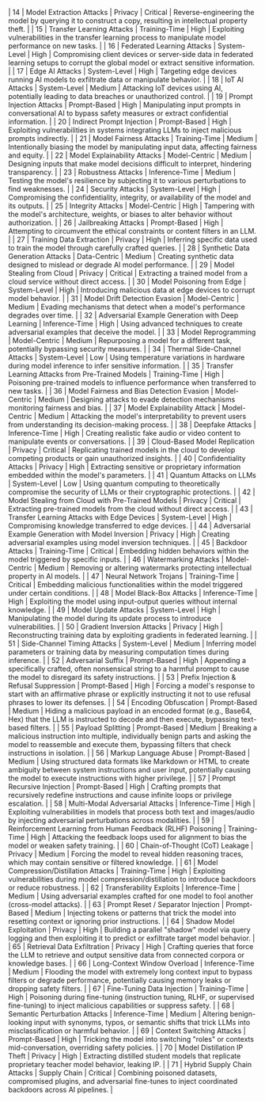 | 14  | Model Extraction Attacks                                                                                               | Privacy         | Critical   | Reverse-engineering the model by querying it to construct a copy, resulting in intellectual property theft.                                                                                                                                           |
| 15  | Transfer Learning Attacks                                                                                               | Training-Time   | High       | Exploiting vulnerabilities in the transfer learning process to manipulate model performance on new tasks.                                                                                                                                             |
| 16  | Federated Learning Attacks                                                                                              | System-Level    | High       | Compromising client devices or server-side data in federated learning setups to corrupt the global model or extract sensitive information.                                                                                                           |
| 17  | Edge AI Attacks                                                                                                         | System-Level    | High       | Targeting edge devices running AI models to exfiltrate data or manipulate behavior.                                                                                                                                                                   |
| 18  | IoT AI Attacks                                                                                                          | System-Level    | Medium     | Attacking IoT devices using AI, potentially leading to data breaches or unauthorized control.                                                                                                                                                         |
| 19  | Prompt Injection Attacks                                                                                                | Prompt-Based    | High       | Manipulating input prompts in conversational AI to bypass safety measures or extract confidential information.                                                                                                                                        |
| 20  | Indirect Prompt Injection                                                                                               | Prompt-Based    | High       | Exploiting vulnerabilities in systems integrating LLMs to inject malicious prompts indirectly.                                                                                                                                                        |
| 21  | Model Fairness Attacks                                                                                                  | Training-Time   | Medium     | Intentionally biasing the model by manipulating input data, affecting fairness and equity.                                                                                                                                                            |
| 22  | Model Explainability Attacks                                                                                            | Model-Centric   | Medium     | Designing inputs that make model decisions difficult to interpret, hindering transparency.                                                                                                                                                            |
| 23  | Robustness Attacks                                                                                                      | Inference-Time  | Medium     | Testing the model's resilience by subjecting it to various perturbations to find weaknesses.                                                                                                                                                         |
| 24  | Security Attacks                                                                                                        | System-Level    | High       | Compromising the confidentiality, integrity, or availability of the model and its outputs.                                                                                                                                                           |
| 25  | Integrity Attacks                                                                                                       | Model-Centric   | High       | Tampering with the model's architecture, weights, or biases to alter behavior without authorization.                                                                                                                                                  |
| 26  | Jailbreaking Attacks                                                                                                    | Prompt-Based    | High       | Attempting to circumvent the ethical constraints or content filters in an LLM.                                                                                                                                                                        |
| 27  | Training Data Extraction                                                                                                | Privacy         | High       | Inferring specific data used to train the model through carefully crafted queries.                                                                                                                                                                    |
| 28  | Synthetic Data Generation Attacks                                                                                       | Data-Centric    | Medium     | Creating synthetic data designed to mislead or degrade AI model performance.                                                                                                                                                                          |
| 29  | Model Stealing from Cloud                                                                                               | Privacy         | Critical   | Extracting a trained model from a cloud service without direct access.                                                                                                                                                                                |
| 30  | Model Poisoning from Edge                                                                                               | System-Level    | High       | Introducing malicious data at edge devices to corrupt model behavior.                                                                                                                                                                                 |
| 31  | Model Drift Detection Evasion                                                                                           | Model-Centric   | Medium     | Evading mechanisms that detect when a model's performance degrades over time.                                                                                                                                                                         |
| 32  | Adversarial Example Generation with Deep Learning                                                                       | Inference-Time  | High       | Using advanced techniques to create adversarial examples that deceive the model.                                                                                                                                                                      |
| 33  | Model Reprogramming                                                                                                     | Model-Centric   | Medium     | Repurposing a model for a different task, potentially bypassing security measures.                                                                                                                                                                    |
| 34  | Thermal Side-Channel Attacks                                                                                            | System-Level    | Low        | Using temperature variations in hardware during model inference to infer sensitive information.                                                                                                                                                       |
| 35  | Transfer Learning Attacks from Pre-Trained Models                                                                       | Training-Time   | High       | Poisoning pre-trained models to influence performance when transferred to new tasks.                                                                                                                                                                  |
| 36  | Model Fairness and Bias Detection Evasion                                                                               | Model-Centric   | Medium     | Designing attacks to evade detection mechanisms monitoring fairness and bias.                                                                                                                                                                         |
| 37  | Model Explainability Attack                                                                                             | Model-Centric   | Medium     | Attacking the model's interpretability to prevent users from understanding its decision-making process.                                                                                                                                               |
| 38  | Deepfake Attacks                                                                                                        | Inference-Time  | High       | Creating realistic fake audio or video content to manipulate events or conversations.                                                                                                                                                                 |
| 39  | Cloud-Based Model Replication                                                                                           | Privacy         | Critical   | Replicating trained models in the cloud to develop competing products or gain unauthorized insights.                                                                                                                                                  |
| 40  | Confidentiality Attacks                                                                                                 | Privacy         | High       | Extracting sensitive or proprietary information embedded within the model's parameters.                                                                                                                                                               |
| 41  | Quantum Attacks on LLMs                                                                                                 | System-Level    | Low        | Using quantum computing to theoretically compromise the security of LLMs or their cryptographic protections.                                                                                                                                         |
| 42  | Model Stealing from Cloud with Pre-Trained Models                                                                       | Privacy         | Critical   | Extracting pre-trained models from the cloud without direct access.                                                                                                                                                                                   |
| 43  | Transfer Learning Attacks with Edge Devices                                                                             | System-Level    | High       | Compromising knowledge transferred to edge devices.                                                                                                                                                                                                    |
| 44  | Adversarial Example Generation with Model Inversion                                                                     | Privacy         | High       | Creating adversarial examples using model inversion techniques.                                                                                                                                                                                       |
| 45  | Backdoor Attacks                                                                                                        | Training-Time   | Critical   | Embedding hidden behaviors within the model triggered by specific inputs.                                                                                                                                                                             |
| 46  | Watermarking Attacks                                                                                                    | Model-Centric   | Medium     | Removing or altering watermarks protecting intellectual property in AI models.                                                                                                                                                                        |
| 47  | Neural Network Trojans                                                                                                  | Training-Time   | Critical   | Embedding malicious functionalities within the model triggered under certain conditions.                                                                                                                                                              |
| 48  | Model Black-Box Attacks                                                                                                 | Inference-Time  | High       | Exploiting the model using input-output queries without internal knowledge.                                                                                                                                                                           |
| 49  | Model Update Attacks                                                                                                    | System-Level    | High       | Manipulating the model during its update process to introduce vulnerabilities.                                                                                                                                                                        |
| 50  | Gradient Inversion Attacks                                                                                              | Privacy         | High       | Reconstructing training data by exploiting gradients in federated learning.                                                                                                                                                                           |
| 51  | Side-Channel Timing Attacks                                                                                             | System-Level    | Medium     | Inferring model parameters or training data by measuring computation times during inference.                                                                                                                                                           |
| 52  | Adversarial Suffix                                                                                                      | Prompt-Based    | High       | Appending a specifically crafted, often nonsensical string to a harmful prompt to cause the model to disregard its safety instructions.                                                                                                               |
| 53  | Prefix Injection & Refusal Suppression                                                                                  | Prompt-Based    | High       | Forcing a model's response to start with an affirmative phrase or explicitly instructing it not to use refusal phrases to lower its defenses.                                                                                                        |
| 54  | Encoding Obfuscation                                                                                                    | Prompt-Based    | Medium     | Hiding a malicious payload in an encoded format (e.g., Base64, Hex) that the LLM is instructed to decode and then execute, bypassing text-based filters.                                                                                            |
| 55  | Payload Splitting                                                                                                       | Prompt-Based    | Medium     | Breaking a malicious instruction into multiple, individually benign parts and asking the model to reassemble and execute them, bypassing filters that check instructions in isolation.                                                              |
| 56  | Markup Language Abuse                                                                                                   | Prompt-Based    | Medium     | Using structured data formats like Markdown or HTML to create ambiguity between system instructions and user input, potentially causing the model to execute instructions with higher privilege.                                                    |
| 57  | Prompt Recursive Injection                                                                                              | Prompt-Based    | High       | Crafting prompts that recursively redefine instructions and cause infinite loops or privilege escalation.                                                                                                                                             |
| 58  | Multi-Modal Adversarial Attacks                                                                                         | Inference-Time  | High       | Exploiting vulnerabilities in models that process both text and images/audio by injecting adversarial perturbations across modalities.                                                                                                               |
| 59  | Reinforcement Learning from Human Feedback (RLHF) Poisoning                                                             | Training-Time   | High       | Attacking the feedback loops used for alignment to bias the model or weaken safety training.                                                                                                                                                          |
| 60  | Chain-of-Thought (CoT) Leakage                                                                                          | Privacy         | Medium     | Forcing the model to reveal hidden reasoning traces, which may contain sensitive or filtered knowledge.                                                                                                                                               |
| 61  | Model Compression/Distillation Attacks                                                                                  | Training-Time   | High       | Exploiting vulnerabilities during model compression/distillation to introduce backdoors or reduce robustness.                                                                                                                                         |
| 62  | Transferability Exploits                                                                                                | Inference-Time  | Medium     | Using adversarial examples crafted for one model to fool another (cross-model attacks).                                                                                                                                                               |
| 63  | Prompt Reset / Separator Injection                                                                                      | Prompt-Based    | Medium     | Injecting tokens or patterns that trick the model into resetting context or ignoring prior instructions.                                                                                                                                              |
| 64  | Shadow Model Exploitation                                                                                               | Privacy         | High       | Building a parallel "shadow" model via query logging and then exploiting it to predict or exfiltrate target model behavior.                                                                                                                          |
| 65  | Retrieval Data Exfiltration                                                                                             | Privacy         | High       | Crafting queries that force the LLM to retrieve and output sensitive data from connected corpora or knowledge bases.                                                                                                                                  |
| 66  | Long-Context Window Overload                                                                                            | Inference-Time  | Medium     | Flooding the model with extremely long context input to bypass filters or degrade performance, potentially causing memory leaks or dropping safety filters.                                                                                          |
| 67  | Fine-Tuning Data Injection                                                                                              | Training-Time   | High       | Poisoning during fine-tuning (instruction tuning, RLHF, or supervised fine-tuning) to inject malicious capabilities or suppress safety.                                                                                                              |
| 68  | Semantic Perturbation Attacks                                                                                           | Inference-Time  | Medium     | Altering benign-looking input with synonyms, typos, or semantic shifts that trick LLMs into misclassification or harmful behavior.                                                                                                                   |
| 69  | Context Switching Attacks                                                                                               | Prompt-Based    | High       | Tricking the model into switching "roles" or contexts mid-conversation, overriding safety policies.                                                                                                                                                   |
| 70  | Model Distillation IP Theft                                                                                             | Privacy         | High       | Extracting distilled student models that replicate proprietary teacher model behavior, leaking IP.                                                                                                                                                    |
| 71  | Hybrid Supply Chain Attacks                                                                                             | Supply Chain    | Critical   | Combining poisoned datasets, compromised plugins, and adversarial fine-tunes to inject coordinated backdoors across AI pipelines.                                                                                                                    |
